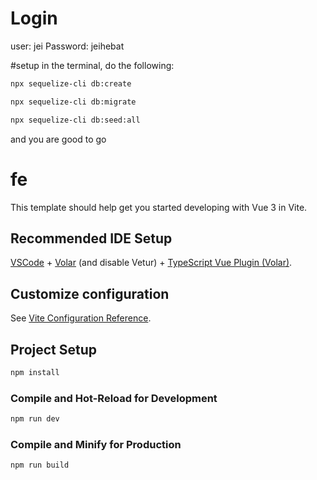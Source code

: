 # Login
user: jei
Password: jeihebat

#setup
in the terminal, do the following: 
```sh
npx sequelize-cli db:create
```
```sh
npx sequelize-cli db:migrate
```
```sh
npx sequelize-cli db:seed:all
```

and you are good to go

# fe

This template should help get you started developing with Vue 3 in Vite.

## Recommended IDE Setup

[VSCode](https://code.visualstudio.com/) + [Volar](https://marketplace.visualstudio.com/items?itemName=Vue.volar) (and disable Vetur) + [TypeScript Vue Plugin (Volar)](https://marketplace.visualstudio.com/items?itemName=Vue.vscode-typescript-vue-plugin).

## Customize configuration

See [Vite Configuration Reference](https://vitejs.dev/config/).

## Project Setup

```sh
npm install
```

### Compile and Hot-Reload for Development

```sh
npm run dev
```

### Compile and Minify for Production

```sh
npm run build
```
